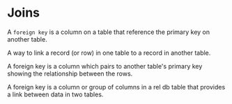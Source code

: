 # Joins

A `foreign key` is a column on a table that reference the primary key on another table.

A way to link a record (or row) in one table to a record in another table.

A foreign key is a column which pairs to another table's primary key showing the relationship between the rows.

A foreign key is a column or group of columns in a rel db table that provides a link between data in two tables.